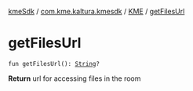 [kmeSdk](../../index.md) / [com.kme.kaltura.kmesdk](../index.md) / [KME](index.md) / [getFilesUrl](./get-files-url.md)

# getFilesUrl

`fun getFilesUrl(): `[`String`](https://kotlinlang.org/api/latest/jvm/stdlib/kotlin/-string/index.html)`?`

**Return**
url for accessing files in the room

